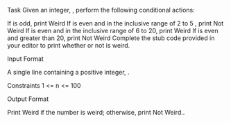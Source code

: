 Task
Given an integer, , perform the following conditional actions:

If  is odd, print Weird
If  is even and in the inclusive range of 2 to 5 , print Not Weird
If  is even and in the inclusive range of 6 to 20, print Weird
If  is even and greater than 20, print Not Weird
Complete the stub code provided in your editor to print whether or not  is weird.

Input Format

A single line containing a positive integer, .

Constraints
1 <= n <= 100

Output Format

Print Weird if the number is weird; otherwise, print Not Weird..